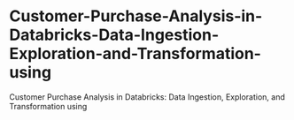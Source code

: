 # Customer-Purchase-Analysis-in-Databricks-Data-Ingestion-Exploration-and-Transformation-using
Customer Purchase Analysis in Databricks: Data Ingestion, Exploration, and Transformation using
